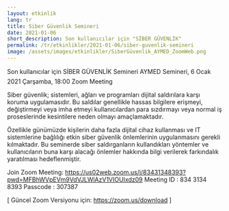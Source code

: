 ```yaml
---
layout: etkinlik
lang: tr
title: Siber Güvenlik Semineri
date: 2021-01-06
short_description: Son kullanıcılar için "SİBER GÜVENLİK"
permalink: /tr/etkinlikler/2021-01-06/siber-guvenlik-semineri
image: /assets/images/etkinlikler/SiberGüvenlik_AYMED_ZoomWeb.png
---
```


<p>
Son kullanıcılar için SİBER GÜVENLİK Semineri
AYMED Semineri, 6 Ocak 2021 Çarşamba, 18:00 Zoom Meeting
</p>
<p>
Siber güvenlik; sistemleri, ağları ve programları dijital saldırılara karşı koruma uygulamasıdır. Bu saldılar genellikle hassas bilgilere erişmeyi, değiştirmeyi veya imha etmeyi kullanıcılardan para sızdırmayı veya normal iş proseslerinde kesintilere neden olmayı amaçlamaktadır.
</p>
<p>
Özellikle günümüzde kişilerin daha fazla dijital cihaz kullanması ve IT sistemlerine bağlılığı etkin siber güvenlik önlemlerinin uygulanmasını  gerekli kılmaktadır.
Bu seminerde siber saldırganların kullandıkları yöntemler ve kullanıcıların buna karşı alacağı önlemler hakkında bilgi verilerek farkındalık yaratılması hedeflenmiştir.</p>

Join Zoom Meeting:
https://us02web.zoom.us/j/83431348393?pwd=MFBhWVpEVm9VdVJLWlAzV1VIOUIxdz09
Meeting ID : 834 3134 8393
Passcode   : 307387

[ Güncel Zoom Versiyonu için: <a href="https://zoom.us/download">https://zoom.us/download</a> ]